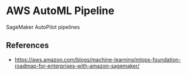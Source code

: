 # AWS AutoML Pipeline

SageMaker AutoPilot pipelines

## References

- https://aws.amazon.com/blogs/machine-learning/mlops-foundation-roadmap-for-enterprises-with-amazon-sagemaker/
